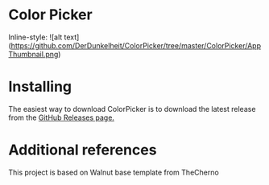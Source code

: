 # Color Picker
Inline-style:
![alt text] (https://github.com/DerDunkelheit/ColorPicker/tree/master/ColorPicker/AppThumbnail.png)

# Installing
The easiest way to download ColorPicker is to download the latest release from the [GitHub Releases page.](https://github.com/DerDunkelheit/ColorPicker/releases)

# Additional references
This project is based on Walnut base template from TheCherno
